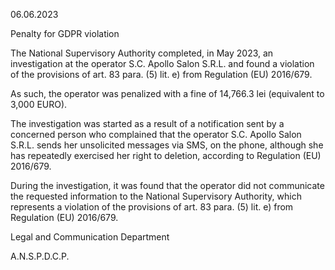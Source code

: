 06.06.2023

Penalty for GDPR violation

The National Supervisory Authority completed, in May 2023, an investigation at the operator S.C. Apollo Salon S.R.L. and found a violation of the provisions of art. 83 para. (5) lit. e) from Regulation (EU) 2016/679.

As such, the operator was penalized with a fine of 14,766.3 lei (equivalent to 3,000 EURO).

The investigation was started as a result of a notification sent by a concerned person who complained that the operator S.C. Apollo Salon S.R.L. sends her unsolicited messages via SMS, on the phone, although she has repeatedly exercised her right to deletion, according to Regulation (EU) 2016/679.

During the investigation, it was found that the operator did not communicate the requested information to the National Supervisory Authority, which represents a violation of the provisions of art. 83 para. (5) lit. e) from Regulation (EU) 2016/679.

Legal and Communication Department

A.N.S.P.D.C.P.
